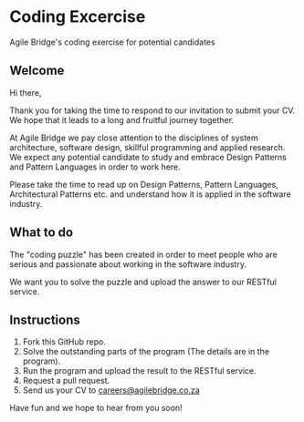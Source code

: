 # Coding Excercise
Agile Bridge's coding exercise for potential candidates

## Welcome
Hi there,

Thank you for taking the time to respond to our invitation to submit your CV. We hope that it leads to a
long and fruitful journey together.

At Agile Bridge we pay close attention to the disciplines of system architecture, software design, skillful programming and applied research.  We expect any potential candidate to study and embrace Design Patterns and Pattern Languages in order to work here.  

Please take the time to read up on Design Patterns, Pattern Languages, Architectural Patterns etc. and understand how it is applied in the software industry.

## What to do
The "coding puzzle" has been created in order to meet people who are serious and passionate about working in the software industry.

We want you to solve the puzzle and upload the answer to our RESTful service.

## Instructions
1. Fork this GitHub repo.
2. Solve the outstanding parts of the program (The details are in the program).
3. Run the program and upload the result to the RESTful service. 
4. Request a pull request.
5. Send us your CV to careers@agilebridge.co.za

Have fun and we hope to hear from you soon!
